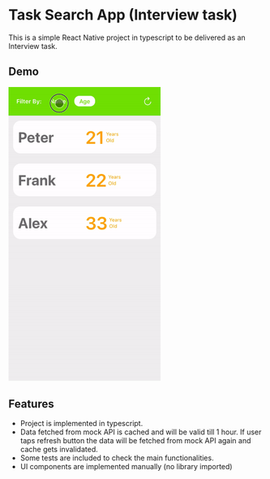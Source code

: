 # Task Search App (Interview task)

This is a simple React Native project in typescript to be delivered as an Interview task.

## Demo
<img src="https://github.com/sasan-ebrahimi/typescript-react-native-sample/blob/master/preview/preview.gif" width="300">

## Features

 -  Project is implemented in typescript.
 -  Data fetched from mock API is cached and will be valid till 1 hour. If user taps refresh button the data will be fetched from mock API again and cache gets invalidated.
 -  Some tests are included to check the main functionalities.
 -  UI components are implemented manually (no library imported)
 
